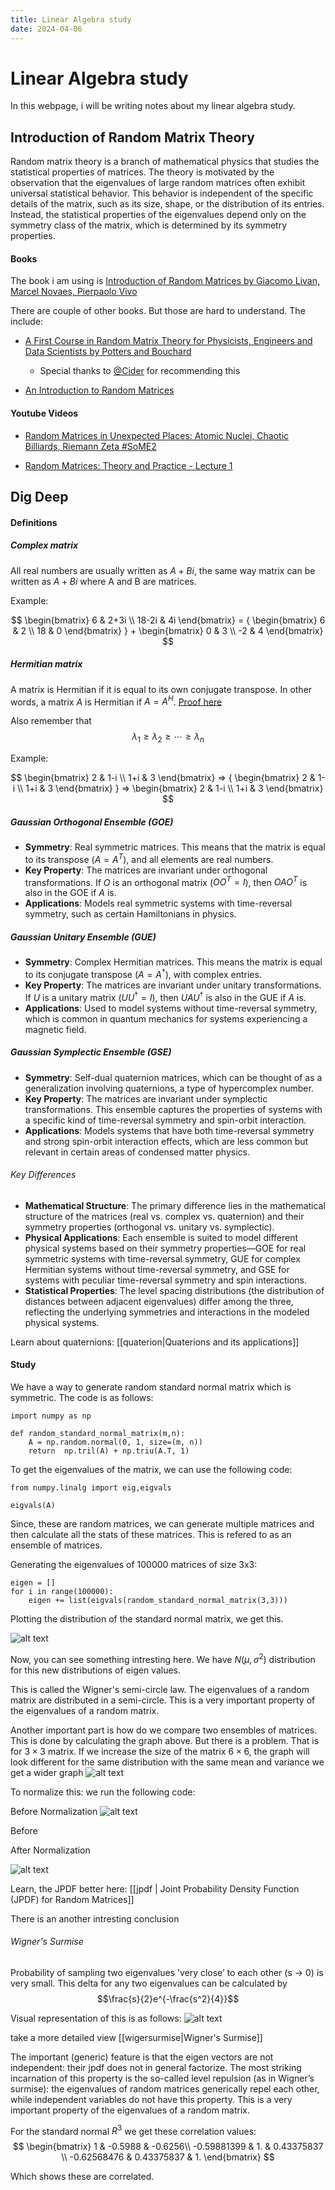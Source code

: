 ```yaml
---
title: Linear Algebra study
date: 2024-04-06
---
```


# Linear Algebra study

In this webpage, i will be writing notes about my linear algebra study. 

## Introduction of Random Matrix Theory

Random matrix theory is a branch of mathematical physics that studies the statistical properties of matrices. The theory is motivated by the observation that the eigenvalues of large random matrices often exhibit universal statistical behavior. This behavior is independent of the specific details of the matrix, such as its size, shape, or the distribution of its entries. Instead, the statistical properties of the eigenvalues depend only on the symmetry class of the matrix, which is determined by its symmetry properties.


#### Books

The book i am using is [Introduction of Random Matrices by Giacomo Livan, Marcel Novaes, Pierpaolo Vivo](https://arxiv.org/pdf/1712.07903.pdf)



There are couple of other books. But those are hard to understand. The include:
* [A First Course in Random Matrix Theory
for Physicists, Engineers and Data Scientists by Potters and Bouchard ](https://www.cambridge.org/core/books/first-course-in-random-matrix-theory/2292A554A9BB9E2A4697C35BCE920304) 

    - Special thanks to [@Cider](https://twitter.com/jeffreycider) for recommending this 

* [An Introduction to Random Matrices](https://www.wisdom.weizmann.ac.il/~zeitouni/cupbook.pdf)


#### Youtube Videos 

* [Random Matrices in Unexpected Places: Atomic Nuclei, Chaotic Billiards, Riemann Zeta #SoME2](https://www.youtube.com/watch?v=Y4mnlIvVJEs&t=519s&ab_channel=%E2%84%8Fistas)

* [Random Matrices: Theory and Practice - Lecture 1](https://www.youtube.com/watch?v=Je4bU3g_QGk&t=4s&ab_channel=ICTPCondensedMatterandStatisticalPhysics)


## Dig Deep

#### Definitions

##### Complex matrix

All real numbers are usually written as $A + Bi$, the same way matrix can be written as $A + Bi$ where A and B are matrices.

Example:

$$
\begin{bmatrix}
6 & 2+3i \\
18-2i & 4i
\end{bmatrix}
 = {
\begin{bmatrix}
6 & 2 \\
18 & 0
\end{bmatrix}
 } + 
\begin{bmatrix}
0 & 3 \\
-2 & 4
\end{bmatrix}
 $$

##### Hermitian matrix

A matrix is Hermitian if it is equal to its own conjugate transpose. In other words, a matrix $A$ is Hermitian if $A = A^H$. [Proof here](https://math.stackexchange.com/questions/764187/hermitian-matrix-with-their-eigenvalues-arranged-in-non-decreasing-order)

Also remember that $$\lambda _1 \geq \lambda _2 \geq \cdots \geq \lambda _n $$ 



Example:

$$ 
\begin{bmatrix}
2 & 1-i \\
1+i & 3
\end{bmatrix}
  => {
\begin{bmatrix}
2 & 1-i \\
1+i & 3
\end{bmatrix}
 }  => 
\begin{bmatrix}
2 & 1-i \\
1+i & 3
\end{bmatrix}
 $$

##### Gaussian Orthogonal Ensemble (GOE)


- **Symmetry**: Real symmetric matrices. This means that the matrix is equal to its transpose ($A = A^T$), and all elements are real numbers.
- **Key Property**: The matrices are invariant under orthogonal transformations. If $O$ is an orthogonal matrix ($OO^T = I$), then $OAO^T$ is also in the GOE if $A$ is.
- **Applications**: Models real symmetric systems with time-reversal symmetry, such as certain Hamiltonians in physics.

##### Gaussian Unitary Ensemble (GUE)

- **Symmetry**: Complex Hermitian matrices. This means the matrix is equal to its conjugate transpose ($A = A^\dagger$), with complex entries.
- **Key Property**: The matrices are invariant under unitary transformations. If $U$ is a unitary matrix ($UU^\dagger = I$), then $UAU^\dagger$ is also in the GUE if $A$ is.
- **Applications**: Used to model systems without time-reversal symmetry, which is common in quantum mechanics for systems experiencing a magnetic field.

##### Gaussian Symplectic Ensemble (GSE)

- **Symmetry**: Self-dual quaternion matrices, which can be thought of as a generalization involving quaternions, a type of hypercomplex number.
- **Key Property**: The matrices are invariant under symplectic transformations. This ensemble captures the properties of systems with a specific kind of time-reversal symmetry and spin-orbit interaction.
- **Applications**: Models systems that have both time-reversal symmetry and strong spin-orbit interaction effects, which are less common but relevant in certain areas of condensed matter physics.

###### Key Differences

- **Mathematical Structure**: The primary difference lies in the mathematical structure of the matrices (real vs. complex vs. quaternion) and their symmetry properties (orthogonal vs. unitary vs. symplectic).
- **Physical Applications**: Each ensemble is suited to model different physical systems based on their symmetry properties—GOE for real symmetric systems with time-reversal symmetry, GUE for complex Hermitian systems without time-reversal symmetry, and GSE for systems with peculiar time-reversal symmetry and spin interactions.
- **Statistical Properties**: The level spacing distributions (the distribution of distances between adjacent eigenvalues) differ among the three, reflecting the underlying symmetries and interactions in the modeled physical systems.

Learn about quaternions:  [[quaterion|Quaterions and its applications]]


#### Study

We have a way to generate random standard normal matrix which is symmetric. The code is as follows:

```
import numpy as np

def random_standard_normal_matrix(m,n):
    A = np.random.normal(0, 1, size=(m, n))
    return  np.tril(A) + np.triu(A.T, 1)
```

To get the eigenvalues of the matrix, we can use the following code:

```
from numpy.linalg import eig,eigvals

eigvals(A)
```

Since, these are random matrices, we can generate multiple matrices and then calculate all the stats of these matrices. This is refered to as an ensemble of matrices.

Generating the eigenvalues of 100000 matrices of size 3x3:

```
eigen = []
for i in range(100000):
    eigen += list(eigvals(random_standard_normal_matrix(3,3)))
```
Plotting the distribution of the standard normal matrix, we get this.

![alt text](image.png)


Now, you can see something intresting here. We have $N( \mu, \sigma^2)$ distribution for this new distributions of eigen values.

 This is called the Wigner's semi-circle law. The eigenvalues of a random matrix are distributed in a semi-circle. This is a very important property of the eigenvalues of a random matrix.

 Another important part is how do we compare two ensembles of matrices. This is done by calculating the graph above. But there is a problem. That is for $3 \times 3$ matrix. If we increase the size of the matrix $6 \times 6$, the graph will look different for the same distribution with the same mean and variance we get a wider graph 
 ![alt text](image-2.png)

To normalize this: we run the following code:


Before Normalization
![alt text](image-4.png)

Before 


After Normalization 

![alt text](image-3.png)




Learn, the JPDF better here: [[jpdf | Joint Probability Density Function (JPDF) for Random Matrices]]


There is an another intresting conclusion

###### Wigner's Surmise

Probability of sampling two eigenvalues ’very close’ to each other (s → 0) is very small. This delta for any two eigenvalues can be calculated by
$$\frac{s}{2}e^{-\frac{s^2}{4}}$$ 

Visual representation of this is as follows:
![alt text](image-1.png)

take a more detailed view [[wigersurmise|Wigner's Surmise]]


The important (generic) feature is that the eigen vectors are not independent: their jpdf does not in general
factorize. The most striking incarnation of this property is the so-called level repulsion (as in Wigner’s
surmise): the eigenvalues of random matrices generically repel each other, while independent variables do
not have this property. This is a very important property of the eigenvalues of a random matrix.

For the standard normal $R^3$ we get these correlation values:
$$ 
\begin{bmatrix}
1 & -0.5988 &  -0.6256\\
-0.59881399 & 1. & 0.43375837 \\
-0.62568476 & 0.43375837 & 1. 
\end{bmatrix}
$$ 

Which shows these are correlated.
 

